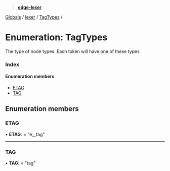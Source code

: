 > **[edge-lexer](../README.md)**

[Globals](../globals.md) / [lexer](../modules/lexer.md) / [TagTypes](lexer.tagtypes.md) /

# Enumeration: TagTypes

The type of node types. Each token
will have one of these types

### Index

#### Enumeration members

* [ETAG](lexer.tagtypes.md#etag)
* [TAG](lexer.tagtypes.md#tag)

## Enumeration members

###  ETAG

• **ETAG**: = "e__tag"

___

###  TAG

• **TAG**: = "tag"